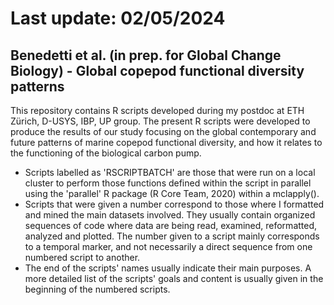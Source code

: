 # Last update: 02/05/2024
## Benedetti et al. (in prep. for Global Change Biology) - Global copepod functional diversity patterns

This repository contains R scripts developed during my postdoc at ETH Zürich, D-USYS, IBP, UP group.
The present R scripts were developed to produce the results of our study focusing on the global contemporary and future patterns of marine copepod functional diversity, and how it relates to the functioning of the biological carbon pump.

- Scripts labelled as 'RSCRIPTBATCH' are those that were run on a local cluster to perform those functions defined within the script in parallel using the 'parallel' R package (R Core Team, 2020) within a mclapply().
- Scripts that were given a number correspond to those where I formatted and mined the main datasets involved. They usually contain organized sequences of code where data are being read, examined, reformatted, analyzed and plotted. The number given to a script mainly corresponds to a temporal marker, and not necessarily a direct sequence from one numbered script to another.
- The end of the scripts' names usually indicate their main purposes. A more detailed list of the scripts' goals and content is usually given in the beginning of the numbered scripts.
